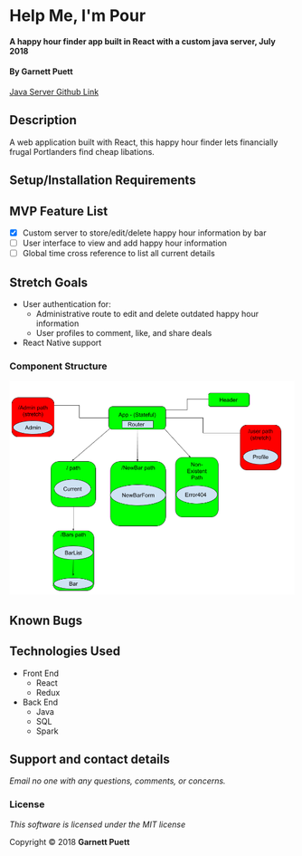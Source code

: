 # Help Me, I'm Pour

#### A happy hour finder app built in React with a custom java server, July 2018

#### By Garnett Puett

<a href='https://github.com/gpuett/im-pour-java-server'>Java Server Github Link</a>

## Description
A web application built with React, this happy hour finder lets financially frugal Portlanders find cheap libations.

## Setup/Installation Requirements

## MVP Feature List
 - [x] Custom server to store/edit/delete happy hour information by bar
 - [ ] User interface to view and add happy hour information
 - [ ] Global time cross reference to list all current details

## Stretch Goals
* User authentication for:
  * Administrative route to edit and delete outdated happy hour information
  * User profiles to comment, like, and share deals
* React Native support

### Component Structure
![Web-view components](./src/assets/images/components.png)

## Known Bugs

## Technologies Used
* Front End
  * React
  * Redux
* Back End
  * Java
  * SQL
  * Spark

## Support and contact details

_Email no one with any questions, comments, or concerns._

### License

*This software is licensed under the MIT license*

Copyright &copy; 2018 **Garnett Puett**

